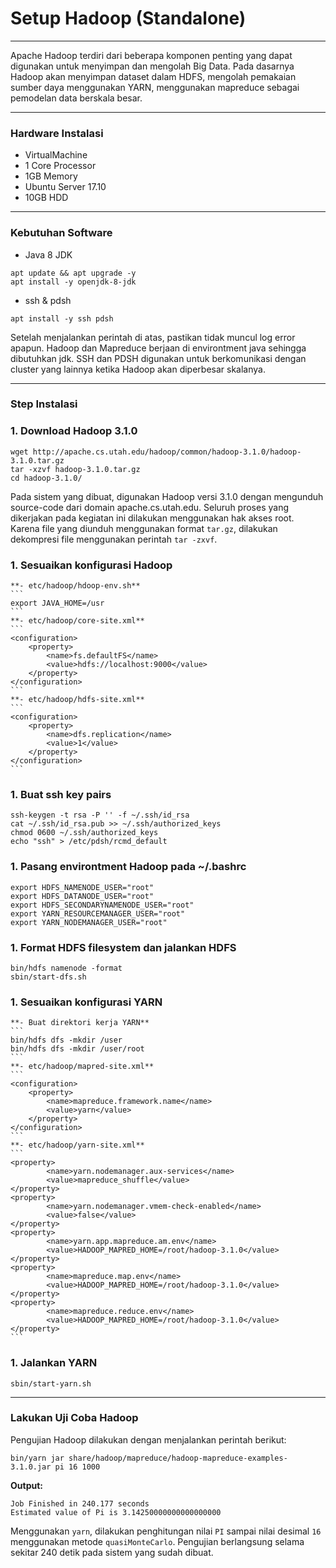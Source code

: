 # Setup Hadoop (Standalone)
---
Apache Hadoop terdiri dari beberapa komponen penting yang dapat digunakan untuk menyimpan dan mengolah Big Data. Pada dasarnya Hadoop akan menyimpan dataset dalam HDFS, mengolah pemakaian sumber daya menggunakan YARN, menggunakan mapreduce sebagai pemodelan data berskala besar.

---

### Hardware Instalasi
- VirtualMachine
- 1 Core Processor
- 1GB Memory
- Ubuntu Server 17.10
- 10GB HDD

---

### Kebutuhan Software
- Java 8 JDK
```
apt update && apt upgrade -y
apt install -y openjdk-8-jdk
```
- ssh & pdsh
```
apt install -y ssh pdsh
```

Setelah menjalankan perintah di atas, pastikan tidak muncul log error apapun. Hadoop dan Mapreduce berjaan di environtment java sehingga dibutuhkan jdk. SSH dan PDSH digunakan untuk berkomunikasi dengan cluster yang lainnya ketika Hadoop akan diperbesar skalanya.

---

### Step Instalasi
### 1. Download Hadoop 3.1.0
```
wget http://apache.cs.utah.edu/hadoop/common/hadoop-3.1.0/hadoop-3.1.0.tar.gz
tar -xzvf hadoop-3.1.0.tar.gz
cd hadoop-3.1.0/
```

Pada sistem yang dibuat, digunakan Hadoop versi 3.1.0 dengan mengunduh source-code dari domain apache.cs.utah.edu. Seluruh proses yang dikerjakan pada kegiatan ini dilakukan menggunakan hak akses root. Karena file yang diunduh menggunakan format `tar.gz`, dilakukan dekompresi file menggunakan perintah `tar -zxvf`.

### 1. Sesuaikan konfigurasi Hadoop
    **- etc/hadoop/hdoop-env.sh**
    ```
    export JAVA_HOME=/usr
    ```
    **- etc/hadoop/core-site.xml**
    ```
    <configuration>
        <property>
            <name>fs.defaultFS</name>
            <value>hdfs://localhost:9000</value>
        </property>
    </configuration>
    ```
    **- etc/hadoop/hdfs-site.xml**
    ```
    <configuration>
        <property>
            <name>dfs.replication</name>
            <value>1</value>
        </property>
    </configuration>
    ```

### 1. Buat ssh key pairs
```
ssh-keygen -t rsa -P '' -f ~/.ssh/id_rsa
cat ~/.ssh/id_rsa.pub >> ~/.ssh/authorized_keys
chmod 0600 ~/.ssh/authorized_keys
echo "ssh" > /etc/pdsh/rcmd_default
```

### 1. Pasang environtment Hadoop pada ~/.bashrc
```
export HDFS_NAMENODE_USER="root"
export HDFS_DATANODE_USER="root"
export HDFS_SECONDARYNAMENODE_USER="root"
export YARN_RESOURCEMANAGER_USER="root"
export YARN_NODEMANAGER_USER="root"
```

### 1. Format HDFS filesystem dan jalankan HDFS
```
bin/hdfs namenode -format
sbin/start-dfs.sh
```

### 1. Sesuaikan konfigurasi YARN
    **- Buat direktori kerja YARN**
    ```
    bin/hdfs dfs -mkdir /user
    bin/hdfs dfs -mkdir /user/root
    ```
    **- etc/hadoop/mapred-site.xml**
    ```
    <configuration>
        <property>
            <name>mapreduce.framework.name</name>
            <value>yarn</value>
        </property>
    </configuration>
    ```
    **- etc/hadoop/yarn-site.xml**
    ```
    <property>
            <name>yarn.nodemanager.aux-services</name>
            <value>mapreduce_shuffle</value>
    </property>
    <property>
            <name>yarn.nodemanager.vmem-check-enabled</name>
            <value>false</value>
    </property>
    <property>
            <name>yarn.app.mapreduce.am.env</name>
            <value>HADOOP_MAPRED_HOME=/root/hadoop-3.1.0</value>
    </property>
    <property>
            <name>mapreduce.map.env</name>
            <value>HADOOP_MAPRED_HOME=/root/hadoop-3.1.0</value>
    </property>
    <property>
            <name>mapreduce.reduce.env</name>
            <value>HADOOP_MAPRED_HOME=/root/hadoop-3.1.0</value>
    </property>
    ```

### 1. Jalankan YARN
```
sbin/start-yarn.sh
```

---

### Lakukan Uji Coba Hadoop
Pengujian Hadoop dilakukan dengan menjalankan perintah berikut:
```
bin/yarn jar share/hadoop/mapreduce/hadoop-mapreduce-examples-3.1.0.jar pi 16 1000
```

**Output:**
```
Job Finished in 240.177 seconds
Estimated value of Pi is 3.14250000000000000000
```
Menggunakan `yarn`, dilakukan penghitungan nilai `PI` sampai nilai desimal `16` menggunakan metode `quasiMonteCarlo`. Pengujian berlangsung selama sekitar 240 detik pada sistem yang sudah dibuat.